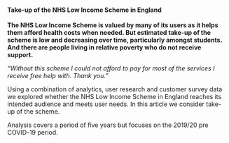 #### Take-up of the NHS Low Income Scheme in England

**The NHS Low Income Scheme is valued by many of its users as it helps them afford health costs when needed. But estimated take-up of the scheme is low and decreasing over time, particularly amongst students. And there are people living in relative poverty who do not receive support.**

_“Without this scheme I could not afford to pay for most of the services I receive free help with. Thank you.”_    

Using a combination of analytics, user research and customer survey data we explored whether the NHS Low Income Scheme in England reaches its intended audience and meets user needs. In this article we consider take-up of the scheme.

Analysis covers a period of five years but focuses on the 2019/20 pre COVID-19 period.

